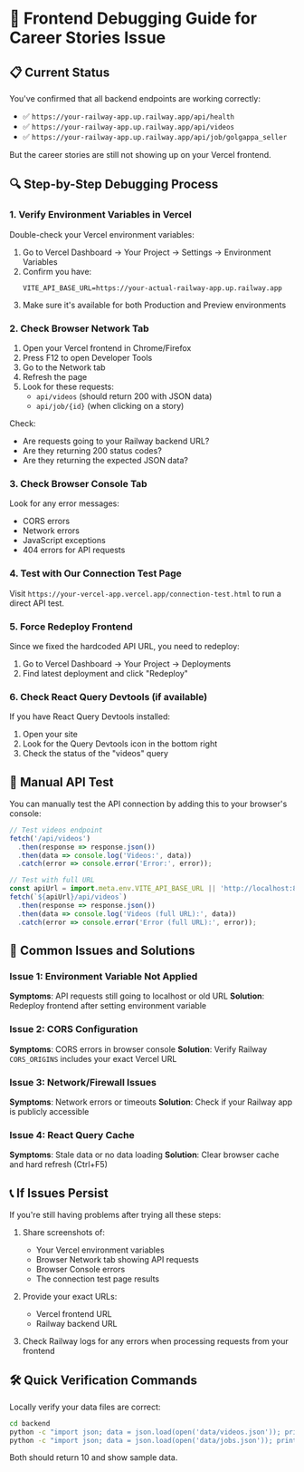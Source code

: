 # 🐛 Frontend Debugging Guide for Career Stories Issue

## 📋 Current Status

You've confirmed that all backend endpoints are working correctly:
- ✅ `https://your-railway-app.up.railway.app/api/health`
- ✅ `https://your-railway-app.up.railway.app/api/videos`
- ✅ `https://your-railway-app.up.railway.app/api/job/golgappa_seller`

But the career stories are still not showing up on your Vercel frontend.

## 🔍 Step-by-Step Debugging Process

### 1. Verify Environment Variables in Vercel

Double-check your Vercel environment variables:

1. Go to Vercel Dashboard → Your Project → Settings → Environment Variables
2. Confirm you have:
   ```
   VITE_API_BASE_URL=https://your-actual-railway-app.up.railway.app
   ```
3. Make sure it's available for both Production and Preview environments

### 2. Check Browser Network Tab

1. Open your Vercel frontend in Chrome/Firefox
2. Press F12 to open Developer Tools
3. Go to the Network tab
4. Refresh the page
5. Look for these requests:
   - `api/videos` (should return 200 with JSON data)
   - `api/job/{id}` (when clicking on a story)

Check:
- Are requests going to your Railway backend URL?
- Are they returning 200 status codes?
- Are they returning the expected JSON data?

### 3. Check Browser Console Tab

Look for any error messages:
- CORS errors
- Network errors
- JavaScript exceptions
- 404 errors for API requests

### 4. Test with Our Connection Test Page

Visit `https://your-vercel-app.vercel.app/connection-test.html` to run a direct API test.

### 5. Force Redeploy Frontend

Since we fixed the hardcoded API URL, you need to redeploy:

1. Go to Vercel Dashboard → Your Project → Deployments
2. Find latest deployment and click "Redeploy"

### 6. Check React Query Devtools (if available)

If you have React Query Devtools installed:
1. Open your site
2. Look for the Query Devtools icon in the bottom right
3. Check the status of the "videos" query

## 🧪 Manual API Test

You can manually test the API connection by adding this to your browser's console:

```javascript
// Test videos endpoint
fetch('/api/videos')
  .then(response => response.json())
  .then(data => console.log('Videos:', data))
  .catch(error => console.error('Error:', error));

// Test with full URL
const apiUrl = import.meta.env.VITE_API_BASE_URL || 'http://localhost:8000';
fetch(`${apiUrl}/api/videos`)
  .then(response => response.json())
  .then(data => console.log('Videos (full URL):', data))
  .catch(error => console.error('Error (full URL):', error));
```

## 🔧 Common Issues and Solutions

### Issue 1: Environment Variable Not Applied
**Symptoms**: API requests still going to localhost or old URL
**Solution**: Redeploy frontend after setting environment variable

### Issue 2: CORS Configuration
**Symptoms**: CORS errors in browser console
**Solution**: Verify Railway `CORS_ORIGINS` includes your exact Vercel URL

### Issue 3: Network/Firewall Issues
**Symptoms**: Network errors or timeouts
**Solution**: Check if your Railway app is publicly accessible

### Issue 4: React Query Cache
**Symptoms**: Stale data or no data loading
**Solution**: Clear browser cache and hard refresh (Ctrl+F5)

## 📞 If Issues Persist

If you're still having problems after trying all these steps:

1. Share screenshots of:
   - Your Vercel environment variables
   - Browser Network tab showing API requests
   - Browser Console errors
   - The connection test page results

2. Provide your exact URLs:
   - Vercel frontend URL
   - Railway backend URL

3. Check Railway logs for any errors when processing requests from your frontend

## 🛠️ Quick Verification Commands

Locally verify your data files are correct:

```bash
cd backend
python -c "import json; data = json.load(open('data/videos.json')); print('Videos count:', len(data)); print('Sample:', data[0] if data else 'None')"
python -c "import json; data = json.load(open('data/jobs.json')); print('Jobs count:', len(data)); print('Sample:', data[0] if data else 'None')"
```

Both should return 10 and show sample data.